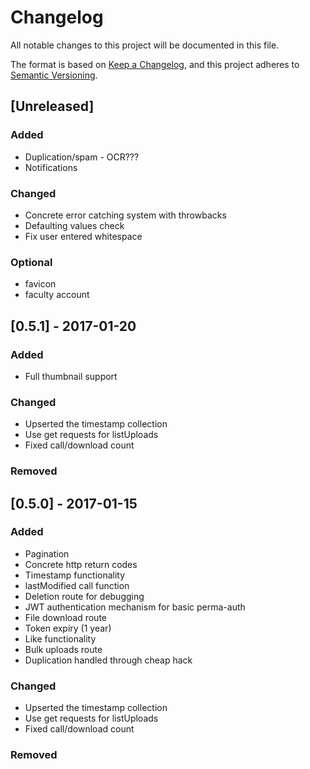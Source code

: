 # Changelog
All notable changes to this project will be documented in this file.

The format is based on [Keep a Changelog](https://keepachangelog.com/en/1.0.0/),
and this project adheres to [Semantic Versioning](https://semver.org/spec/v2.0.0.html).

## [Unreleased]
### Added
-   Duplication/spam - OCR???
-	Notifications

### Changed
-	Concrete error catching system with throwbacks
-	Defaulting values check
-	Fix user entered whitespace

###	Optional
-	favicon
-	faculty account


## [0.5.1] - 2017-01-20
### Added
-	Full thumbnail support

### Changed
-	Upserted the timestamp collection
-	Use get requests for listUploads
-	Fixed call/download count

### Removed


## [0.5.0] - 2017-01-15
### Added
-	Pagination
-	Concrete http return codes
-	Timestamp functionality
-   lastModified call function
-	Deletion route for debugging
-	JWT authentication mechanism for basic perma-auth
-	File download route
-	Token expiry (1 year)
-	Like functionality
-	Bulk uploads route
-	Duplication handled through cheap hack

### Changed
-	Upserted the timestamp collection
-	Use get requests for listUploads
-	Fixed call/download count

### Removed


<!---
[Unreleased]: https://github.com/olivierlacan/keep-a-changelog/compare/v1.0.0...HEAD
[1.0.0]: https://github.com/olivierlacan/keep-a-changelog/compare/v0.3.0...v1.0.0
[0.3.0]: https://github.com/olivierlacan/keep-a-changelog/compare/v0.2.0...v0.3.0
[0.2.0]: https://github.com/olivierlacan/keep-a-changelog/compare/v0.1.0...v0.2.0
[0.1.0]: https://github.com/olivierlacan/keep-a-changelog/compare/v0.0.8...v0.1.0
[0.0.8]: https://github.com/olivierlacan/keep-a-changelog/compare/v0.0.7...v0.0.8
[0.0.7]: https://github.com/olivierlacan/keep-a-changelog/compare/v0.0.6...v0.0.7
[0.0.6]: https://github.com/olivierlacan/keep-a-changelog/compare/v0.0.5...v0.0.6
[0.0.5]: https://github.com/olivierlacan/keep-a-changelog/compare/v0.0.4...v0.0.5
[0.0.4]: https://github.com/olivierlacan/keep-a-changelog/compare/v0.0.3...v0.0.4
[0.0.3]: https://github.com/olivierlacan/keep-a-changelog/compare/v0.0.2...v0.0.3
[0.0.2]: https://github.com/olivierlacan/keep-a-changelog/compare/v0.0.1...v0.0.2
--->